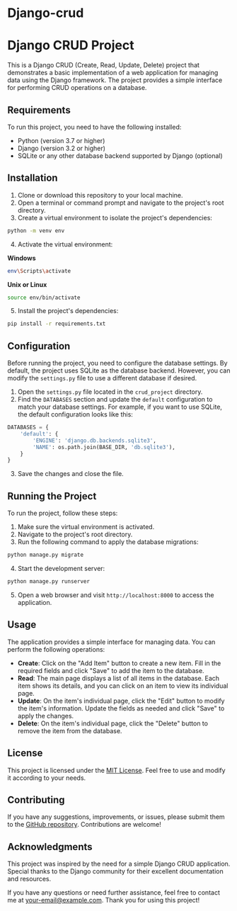 # Django-crud

# Django CRUD Project

This is a Django CRUD (Create, Read, Update, Delete) project that demonstrates a basic implementation of a web application for managing data using the Django framework. The project provides a simple interface for performing CRUD operations on a database.

## Requirements

To run this project, you need to have the following installed:

- Python (version 3.7 or higher)
- Django (version 3.2 or higher)
- SQLite or any other database backend supported by Django (optional)

## Installation

1. Clone or download this repository to your local machine.
2. Open a terminal or command prompt and navigate to the project's root directory.
3. Create a virtual environment to isolate the project's dependencies:

```bash
python -m venv env
```

4. Activate the virtual environment:

**Windows**
```bash
env\Scripts\activate
```

**Unix or Linux**
```bash
source env/bin/activate
```

5. Install the project's dependencies:

```bash
pip install -r requirements.txt
```

## Configuration

Before running the project, you need to configure the database settings. By default, the project uses SQLite as the database backend. However, you can modify the `settings.py` file to use a different database if desired.

1. Open the `settings.py` file located in the `crud_project` directory.
2. Find the `DATABASES` section and update the `default` configuration to match your database settings. For example, if you want to use SQLite, the default configuration looks like this:

```python
DATABASES = {
    'default': {
        'ENGINE': 'django.db.backends.sqlite3',
        'NAME': os.path.join(BASE_DIR, 'db.sqlite3'),
    }
}
```

3. Save the changes and close the file.

## Running the Project

To run the project, follow these steps:

1. Make sure the virtual environment is activated.
2. Navigate to the project's root directory.
3. Run the following command to apply the database migrations:

```bash
python manage.py migrate
```

4. Start the development server:

```bash
python manage.py runserver
```

5. Open a web browser and visit `http://localhost:8000` to access the application.

## Usage

The application provides a simple interface for managing data. You can perform the following operations:

- **Create**: Click on the "Add Item" button to create a new item. Fill in the required fields and click "Save" to add the item to the database.
- **Read**: The main page displays a list of all items in the database. Each item shows its details, and you can click on an item to view its individual page.
- **Update**: On the item's individual page, click the "Edit" button to modify the item's information. Update the fields as needed and click "Save" to apply the changes.
- **Delete**: On the item's individual page, click the "Delete" button to remove the item from the database.

## License

This project is licensed under the [MIT License](LICENSE). Feel free to use and modify it according to your needs.

## Contributing

If you have any suggestions, improvements, or issues, please submit them to the [GitHub repository](https://github.com/your/repository). Contributions are welcome!

## Acknowledgments

This project was inspired by the need for a simple Django CRUD application. Special thanks to the Django community for their excellent documentation and resources.

If you have any questions or need further assistance, feel free to contact me at [your-email@example.com](mailto:your-email@example.com). Thank you for using this project!